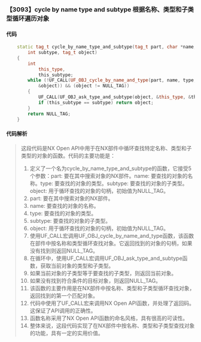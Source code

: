 ### 【3093】cycle by name type and subtype 根据名称、类型和子类型循环遍历对象

#### 代码

```cpp
    static tag_t cycle_by_name_type_and_subtype(tag_t part, char *name, int type,  
        int subtype, tag_t object)  
    {  
        int  
            this_type,  
            this_subtype;  
        while (!UF_CALL(UF_OBJ_cycle_by_name_and_type(part, name, type, TRUE,  
            &object)) && (object != NULL_TAG))  
        {  
            UF_CALL(UF_OBJ_ask_type_and_subtype(object, &this_type, &this_subtype));  
            if (this_subtype == subtype) return object;  
        }  
        return NULL_TAG;  
    }

```

#### 代码解析

> 这段代码是NX Open API中用于在NX部件中循环查找特定名称、类型和子类型的对象的函数。代码的主要功能是：
>
> 1. 定义了一个名为cycle_by_name_type_and_subtype的函数，它接受5个参数：part: 要在其中搜索对象的NX部件。name: 要查找的对象的名称。type: 要查找的对象的类型。subtype: 要查找的对象的子类型。object: 用于循环查找的对象的句柄，初始值为NULL_TAG。
> 2. part: 要在其中搜索对象的NX部件。
> 3. name: 要查找的对象的名称。
> 4. type: 要查找的对象的类型。
> 5. subtype: 要查找的对象的子类型。
> 6. object: 用于循环查找的对象的句柄，初始值为NULL_TAG。
> 7. 使用UF_CALL宏调用UF_OBJ_cycle_by_name_and_type函数，该函数在部件中按名称和类型循环查找对象。它返回找到的对象的句柄，如果没有找到则返回NULL_TAG。
> 8. 在循环中，使用UF_CALL宏调用UF_OBJ_ask_type_and_subtype函数，获取当前对象的类型和子类型。
> 9. 如果当前对象的子类型等于要查找的子类型，则返回当前对象。
> 10. 如果没有找到符合条件的目标对象，则返回NULL_TAG。
> 11. 该函数的主要作用是在NX部件中按名称、类型和子类型循环查找对象，返回找到的第一个匹配对象。
> 12. 代码中使用了UF_CALL宏来调用NX Open API函数，并处理了返回码。这保证了API调用的正确性。
> 13. 函数名称采用了NX Open API函数的命名风格，具有很高的可读性。
> 14. 整体来说，这段代码实现了在NX部件中按名称、类型和子类型查找对象的功能，具有一定的实用价值。
>
